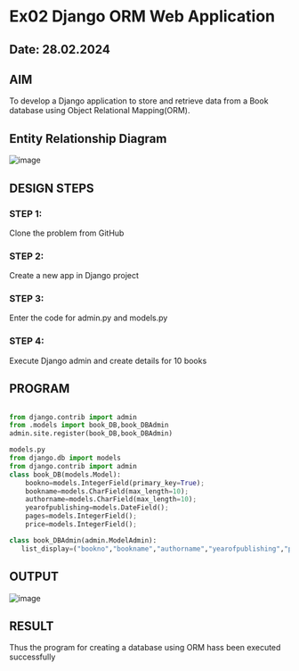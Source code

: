 # Ex02 Django ORM Web Application
## Date: 28.02.2024
## AIM
To develop a Django application to store and retrieve data from a Book database using Object Relational Mapping(ORM).

## Entity Relationship Diagram
![image](https://github.com/magesh534/ORM/assets/135577936/2fee9a8d-e027-4036-a2fd-d654b5c8ab3d)
## DESIGN STEPS

### STEP 1:
Clone the problem from GitHub

### STEP 2:
Create a new app in Django project

### STEP 3:
Enter the code for admin.py and models.py

### STEP 4:
Execute Django admin and create details for 10 books

## PROGRAM

```admin.py 

from django.contrib import admin
from .models import book_DB,book_DBAdmin
admin.site.register(book_DB,book_DBAdmin)

models.py
from django.db import models
from django.contrib import admin
class book_DB(models.Model):
    bookno=models.IntegerField(primary_key=True);
    bookname=models.CharField(max_length=10);
    authorname=models.CharField(max_length=10);
    yearofpublishing=models.DateField();
    pages=models.IntegerField();
    price=models.IntegerField();

class book_DBAdmin(admin.ModelAdmin):
   list_display=("bookno","bookname","authorname","yearofpublishing","pages","price");
```
## OUTPUT

![image](https://github.com/magesh534/ORM/assets/135577936/bd8ced8a-81e4-4c1d-a702-08ee1323dcc0)



## RESULT
Thus the program for creating a database using ORM hass been executed successfully
